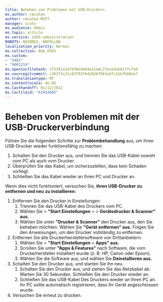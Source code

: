 ```yaml
---
title: Beheben von Problemen mit USB-Druckern
ms.author: cmcatee
author: cmcatee-MSFT
manager: scotv
ms.audience: Admin
ms.topic: article
ms.service: o365-administration
ROBOTS: NOINDEX, NOFOLLOW
localization_priority: Normal
ms.collection: Adm_O365
ms.custom:
- "3482"
- "9001214"
ms.openlocfilehash: 275391a147930e40d4e22a0c27ec63ebb17fcf44
ms.sourcegitcommit: c26373c21c837937b41026f56fedfc51b7b80ea7
ms.translationtype: MT
ms.contentlocale: de-DE
ms.lasthandoff: 01/12/2022
ms.locfileid: "61954605"
---
```

# <a name="fix-usb-printer-connection-issues"></a>Beheben von Problemen mit der USB-Druckerverbindung

Führen Sie die folgenden Schritte zur **Problembehandlung** aus, um ihren USB-Drucker wieder funktionsfähig zu machen:

1. Schalten Sie den Drucker aus, und trennen Sie das USB-Kabel sowohl vom PC als auch vom Drucker.
2. Überprüfen Sie das Kabel, um sicherzustellen, dass kein Schaden vorliegt.
3. Schließen Sie das Kabel wieder an Ihren PC und Drucker an.

Wenn dies nicht funktioniert, versuchen Sie, **ihren USB-Drucker zu entfernen und neu zu installieren:**

1. Entfernen Sie den Drucker in Einstellungen:
    1. Trennen Sie das USB-Kabel des Druckers vom PC.
    2. Wählen Sie  >  **"Start Einstellungen**  >    >  **Gerätedrucker & Scanner" aus.**
    3. Wählen Sie unter **"Drucker & Scanner"** den Drucker aus, den Sie beheben möchten. Wählen Sie **"Gerät entfernen" aus.** Folgen Sie den Anweisungen, um den Drucker vollständig zu entfernen.
2. Entfernen Sie alle Druckerherstellersoftware von Drittanbietern:
    1. Wählen Sie  >  **"Start Einstellungen**  >  **Apps" aus.**
    2. Scrollen Sie unter **"Apps & Features"** nach Software, die vom Druckerhersteller installiert wurde (z. B. HP, Canon oder Epson).
    3. Wählen Sie die Software aus, und wählen Sie **Deinstallieren aus.**
3. Schalten Sie den Drucker aus, und starten Sie ihn neu.<br>
    1. Schalten Sie den Drucker aus, und ziehen Sie das Netzkabel ab. Warten Sie 30 Sekunden. Schließen Sie den Drucker wieder an.
    2. Schließen Sie das USB-Kabel Des Druckers wieder an Ihren PC an. Ihr PC sollte automatisch registrieren, dass Ihr Gerät angeschlossen wurde.
4. Versuchen Sie erneut zu drucken.